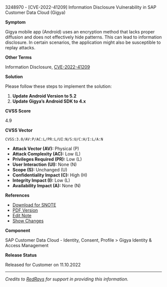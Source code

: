 3248970 - [CVE-2022-41209] Information Disclosure Vulnerability in SAP Customer Data Cloud (Gigya)

**Symptom**

Gigya mobile app (Android) uses an encryption method that lacks proper diffusion and does not effectively hide patterns. This can lead to information disclosure. In certain scenarios, the application might also be susceptible to replay attacks.

**Other Terms**

Information Disclosure, [CVE-2022-41209](https://cve.mitre.org/cgi-bin/cvename.cgi?name=CVE-2022-41209)

**Solution**

Please follow these steps to implement the solution:

1. **Update Android Version to 5.2**
2. **Update Gigya’s Android SDK to 4.x**

**CVSS Score**

4.9

**CVSS Vector**

`CVSS:3.0/AV:P/AC:L/PR:L/UI:N/S:U/C:H/I:L/A:N`

- **Attack Vector (AV):** Physical (P)
- **Attack Complexity (AC):** Low (L)
- **Privileges Required (PR):** Low (L)
- **User Interaction (UI):** None (N)
- **Scope (S):** Unchanged (U)
- **Confidentiality Impact (C):** High (H)
- **Integrity Impact (I):** Low (L)
- **Availability Impact (A):** None (N)

**References**

- [Download for SNOTE](https://notesdownloads.sap.com/note/0040000001343282022)
- [PDF Version](https://userapps.support.sap.com/sap/support/sfm/notes/print/0003248970?language=en-US&token=F536D52687BAB8403CF9BC2972A79A0E)
- [Edit Note](https://me.sap.com/sap/support/notes/edit/0003248970)
- [Show Changes](https://me.sap.com/sap/support/notes/compare/0003248970)

**Component**

SAP Customer Data Cloud - Identity, Consent, Profile > Gigya Identity & Access Management

**Release Status**

Released for Customer on 11.10.2022

---

*Credits to [RedRays](https://redrays.io) for support in providing this information.*